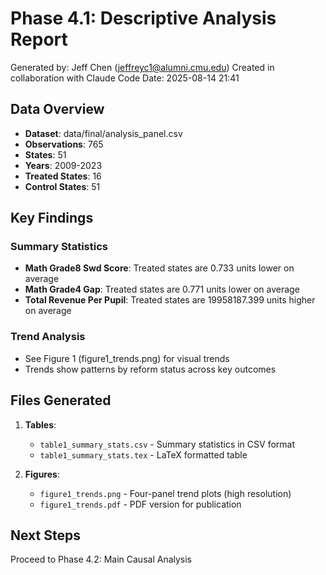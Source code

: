 # Phase 4.1: Descriptive Analysis Report

Generated by: Jeff Chen (jeffreyc1@alumni.cmu.edu)
Created in collaboration with Claude Code
Date: 2025-08-14 21:41

## Data Overview

- **Dataset**: data/final/analysis_panel.csv
- **Observations**: 765
- **States**: 51
- **Years**: 2009-2023
- **Treated States**: 16
- **Control States**: 51

## Key Findings

### Summary Statistics
- **Math Grade8 Swd Score**: Treated states are 0.733 units lower on average
- **Math Grade4 Gap**: Treated states are 0.771 units lower on average
- **Total Revenue Per Pupil**: Treated states are 19958187.399 units higher on average

### Trend Analysis
- See Figure 1 (figure1_trends.png) for visual trends
- Trends show patterns by reform status across key outcomes

## Files Generated

1. **Tables**:
   - `table1_summary_stats.csv` - Summary statistics in CSV format
   - `table1_summary_stats.tex` - LaTeX formatted table

2. **Figures**:
   - `figure1_trends.png` - Four-panel trend plots (high resolution)
   - `figure1_trends.pdf` - PDF version for publication

## Next Steps

Proceed to Phase 4.2: Main Causal Analysis
